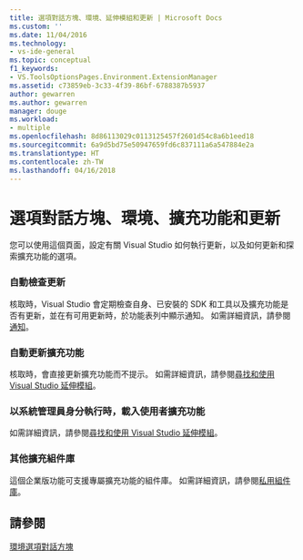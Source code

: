 ```yaml
---
title: 選項對話方塊、環境、延伸模組和更新 | Microsoft Docs
ms.custom: ''
ms.date: 11/04/2016
ms.technology:
- vs-ide-general
ms.topic: conceptual
f1_keywords:
- VS.ToolsOptionsPages.Environment.ExtensionManager
ms.assetid: c73859eb-3c33-4f39-86bf-6788387b5937
author: gewarren
ms.author: gewarren
manager: douge
ms.workload:
- multiple
ms.openlocfilehash: 8d86113029c0113125457f2601d54c8a6b1eed18
ms.sourcegitcommit: 6a9d5bd75e50947659fd6c837111a6a547884e2a
ms.translationtype: HT
ms.contentlocale: zh-TW
ms.lasthandoff: 04/16/2018
---
```

# <a name="extensions-and-updates-environment-options-dialog-box"></a>選項對話方塊、環境、擴充功能和更新
您可以使用這個頁面，設定有關 Visual Studio 如何執行更新，以及如何更新和探索擴充功能的選項。  
  
### <a name="automatically-check-for-updates"></a>自動檢查更新  
 核取時，Visual Studio 會定期檢查自身、已安裝的 SDK 和工具以及擴充功能是否有更新，並在有可用更新時，於功能表列中顯示通知。 如需詳細資訊，請參閱[通知](../../ide/visual-studio-notifications.md)。  
  
### <a name="automatically-update-extensions"></a>自動更新擴充功能  
 核取時，會直接更新擴充功能而不提示。 如需詳細資訊，請參閱[尋找和使用 Visual Studio 延伸模組](../../ide/finding-and-using-visual-studio-extensions.md)。  
  
### <a name="load-user-extensions-when-running-as-administrator"></a>以系統管理員身分執行時，載入使用者擴充功能  
 如需詳細資訊，請參閱[尋找和使用 Visual Studio 延伸模組](../../ide/finding-and-using-visual-studio-extensions.md)。  
  
### <a name="additional-extension-galleries"></a>其他擴充組件庫  
 這個企業版功能可支援專屬擴充功能的組件庫。 如需詳細資訊，請參閱[私用組件庫](../../extensibility/private-galleries.md)。  
  
## <a name="see-also"></a>請參閱  
 [環境選項對話方塊](../../ide/reference/environment-options-dialog-box.md)